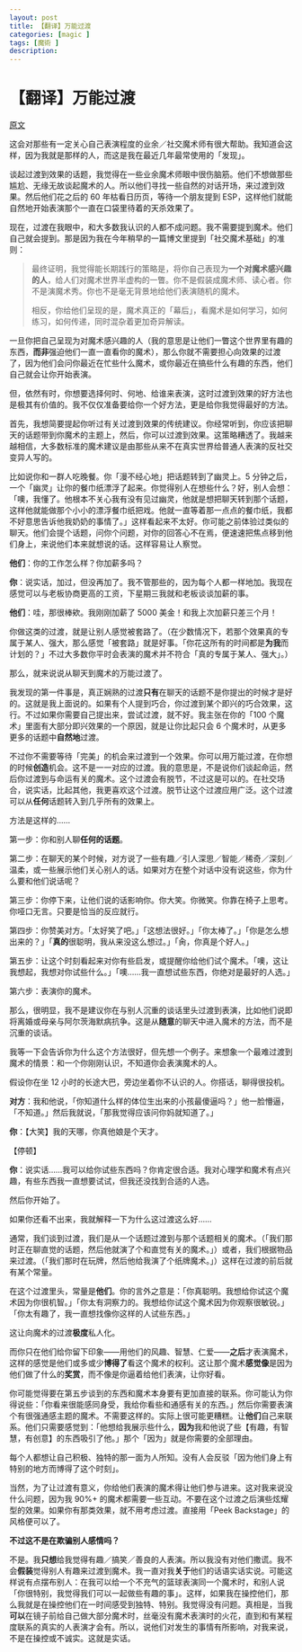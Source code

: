 ```yaml
---
layout: post
title: 【翻译】万能过渡
categories: [magic ]
tags: [魔術 ]
description:
---
```


# 【翻译】万能过渡

[原文](http://www.thejerx.com/blog/2018/6/3/the-all-purpose-transition)

这会对那些有一定关心自己表演程度的业余／社交魔术师有很大帮助。我知道会这样，因为我就是那样的人，而这是我在最近几年最常使用的「发现」。

谈起过渡到效果的话题，我觉得在一些业余魔术师眼中很伤脑筋。他们不想做那些尴尬、无缘无故谈起魔术的人。所以他们寻找一些自然的对话开场，来过渡到效果。然后他们花之后的 60 年枯看日历页，等待一个朋友提到 ESP，这样他们就能自然地开始表演那个一直在口袋里待着的天杀效果了。

现在，过渡在我眼中，和大多数我认识的人都不成问题。我不需要提到魔术。他们自己就会提到。那是因为我在今年稍早的一篇博文里提到「社交魔术基础」的准则：

> 最终证明，我觉得能长期践行的策略是，将你自己表现为**一个对魔术感兴趣的人**，给人们对魔术世界半虚构的一瞥。你不是假装成魔术师、读心者。你不是演魔术秀。你也不是毫无背景地给他们表演随机的魔术。
>
> 相反，你给他们呈现的是，魔术真正的「幕后」，看魔术是如何学习，如何练习，如何传递，同时混杂着更加奇异解读。

一旦你把自己呈现为对魔术感兴趣的人（我的意思是让他们一瞥这个世界里有趣的东西，**而非**强迫他们一直一直看你的魔术），那么你就不需要担心向效果的过渡了，因为他们会问你最近在忙些什么魔术，或你最近在搞些什么有趣的东西，他们自己就会让你开始表演。

但，依然有时，你想要选择何时、何地、给谁来表演，这时过渡到效果的好方法也是极其有价值的。我不仅仅准备要给你一个好方法，更是给你我觉得最好的方法。

首先，我想简要提起你听过有关过渡到效果的传统建议。你经常听到，你应该把聊天的话题带到你魔术的主题上，然后，你可以过渡到效果。这策略糟透了。我越来越相信，大多数标准的魔术建议是由那些从来不在真实世界给普通人表演的反社交变异人写的。

比如说你和一群人吃晚餐。你「漫不经心地」把话题转到了幽灵上。5 分钟之后，一个「幽灵」让你的餐巾纸漂浮了起来。你觉得别人在想些什么？好，别人会想：「噢，我懂了。他根本不关心我有没有见过幽灵，他就是想把聊天转到那个话题，这样他就能做那个小小的漂浮餐巾纸把戏。他就一直等着那一点点的餐巾纸，我都不好意思告诉他我奶奶的事情了。」这样看起来不太好。你可能之前体验过类似的聊天。他们会提个话题，问你个问题，对你的回答心不在焉，便速速把焦点移到他们身上，来说他们本来就想说的话。这样容易让人察觉。

**他们**：你的工作怎么样？你加薪多吗？

**你**：说实话，加过，但没再加了。我不管那些的，因为每个人都一样地加。我现在感觉可以与老板协商更高的工资，下星期三我就和老板谈谈加薪的事。

**他们**：哇，那很棒欸。我刚刚加薪了 5000 美金！和我上次加薪只差三个月！

你做这类的过渡，就是让别人感觉被套路了。（在少数情况下，若那个效果真的专属于某人、强大，那么感觉「被套路」就是好事。「你花这所有的时间都是**为我**而计划的？」不过大多数你平时会表演的魔术并不符合「真的专属于某人、强大」。）

那么，就来说说从聊天到魔术的万能过渡了。

我发现的第一件事是，真正娴熟的过渡**只有**在聊天的话题不是你提出的时候才是好的。这就是我上面说的。如果有个人提到巧合，你过渡到某个即兴的巧合效果，这行。不过如果你需要自己提出来，尝试过渡，就不好。我主张在你的「100 个魔术」里面有大部分即兴效果的一个原因，就是让你比起只会 6 个魔术时，从更多更多的话题中**自然地**过渡。

不过你不需要等待「完美」的机会来过渡到一个效果。你可以用万能过渡，在你想的时候**创造**机会。这不是一一对应的过渡。我的意思是，不是说你们谈起命运，然后你过渡到与命运有关的魔术。这个过渡会有脱节，不过这是可以的。在社交场合，说实话，比起其他，我更喜欢这个过渡。脱节让这个过渡应用广泛。这个过渡可以从**任何**话题转入到几乎所有的效果上。

方法是这样的……

第一步：你和别人聊**任何的话题**。

第二步：在聊天的某个时候，对方说了一些有趣／引人深思／智能／稀奇／深刻／温柔，或一些展示他们关心别人的话。如果对方在整个对话中没有说这些，你为什么要和他们说话呢？

第三步：你停下来，让他们说的话影响你。你大笑。你微笑。你靠在椅子上思考。你哑口无言。只要是恰当的反应就行。

第四步：你赞美对方。「太好笑了吧。」「这想法很好。」「你太棒了。」「你是怎么想出来的？」「**真的**很聪明，我从来没这么想过。」「肏，你真是个好人。」

第五步：让这个时刻看起来对你有些启发，或提醒你给他们试个魔术。「噢，这让我想起，我想对你试些什么。」「噢……我一直想试些东西，你绝对是最好的人选。」

第六步：表演你的魔术。

那么，很明显，我不是建议你在与别人沉重的谈话里头过渡到表演，比如他们说即将离婚或母亲与阿尔茨海默病抗争。这是从**随意**的聊天中进入魔术的方法，而不是沉重的谈话。

我等一下会告诉你为什么这个方法很好，但先想一个例子。来想象一个最难过渡到魔术的情景：和一个你刚刚认识，不知道你会表演魔术的人。

假设你在坐 12 小时的长途大巴，旁边坐着你不认识的人。你搭话，聊得很投机。

**对方**：我和他说，「你知道什么样的体位生出来的小孩最傻逼吗？」他一脸懵逼，「不知道。」然后我就说，「那我觉得应该问你妈就知道了。」

**你**：【大笑】我的天哪，你真他娘是个天才。

【停顿】

**你**：说实话……我可以给你试些东西吗？你肯定很合适。我对心理学和魔术有点兴趣，有些东西我一直想要试试，但我还没找到合适的人选。

然后你开始了。

如果你还看不出来，我就解释一下为什么这过渡这么好……

通常，我们谈到过渡，我们是从一个话题过渡到与那个话题相关的魔术。（「我们那时正在聊直觉的话题，然后他就演了个和直觉有关的魔术。」）或者，我们根据物品来过渡。（「我们那时在玩牌，然后他给我演了个纸牌魔术。」）这样在过渡的前后就有某个常量。

在这个过渡里头，常量是**他们**。你的言外之意是：「你真聪明。我想给你试这个魔术因为你很机智。」「你太有洞察力的。我想给你试这个魔术因为你观察很敏锐。」「你太有趣了，我一直想找像你这样的人试些东西。」

这让向魔术的过渡**极度**私人化。

而你只在他们给你留下印象——用他们的风趣、智慧、仁爱——**之后**才表演魔术，这样的感觉是他们或多或少**博得了**看这个魔术的权利。这让那个魔术**感觉像**是因为他们做了什么的**奖赏**，而不像是你逼着给他们表演，让你好看。

你可能觉得要在第五步谈到的东西和魔术本身要有更加直接的联系。你可能认为你得说些：「你看来很能感同身受，我给你看些和通感有关的东西。」然后你需要表演个有很强通感主题的魔术。不需要这样的。实际上很可能更糟糕。让**他们**自己来联系。他们只需要感觉到：「他想给我展示些什么，**因为**我和他说了些【有趣，有智慧，有创意】的东西吸引了他。」那个「因为」就是你需要的全部理由。

每个人都想让自己积极、独特的那一面为人所知。没有人会反驳「因为他们身上有特别的地方而博得了这个时刻」。

当然，为了让过渡有意义，你给他们表演的魔术得让他们参与进来。这对我来说没什么问题，因为我 90%+ 的魔术都需要一些互动。不要在这个过渡之后演些炫耀型的效果。如果你有那类效果，就不用考虑过渡。直接用「Peek Backstage」的风格便可以了。

**不过这不是在欺骗别人感情吗？**

不是。我**只想**给我觉得有趣／搞笑／善良的人表演。所以我没有对他们撒谎。我不会**假装**觉得别人有趣来过渡到魔术。我一直对我**关于**他们的话语实话实说。可能这样说有点摆布别人：在我可以给一个不充气的篮球表演同一个魔术时，和别人说「你很特别，我觉得我们可以一起做些有趣的事」。这样，如果我在操控他们，那么我就是在操控他们在一时间感受到独特、特别。我觉得没有问题。真相是，当我**可以**在镜子前给自己做大部分魔术时，丝毫没有魔术表演时的火花，直到和有某程度联系的真实的人表演才会有。所以，说他们对发生的事情有所影响，对我来说，不是在操控或不诚实。这就是实话。
